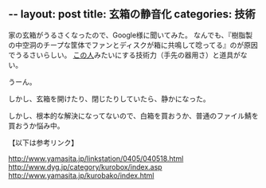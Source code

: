 --
layout: post
title: 玄箱の静音化
categories: 技術
--

家の玄箱がうるさくなったので、Google様に聞いてみた。
なんでも、『樹脂製の中空洞のチープな筐体でファンとディスクが箱に共鳴して唸ってる』のが原因でうるさいらしい。
<a href="http://junyayaya.exblog.jp/660714/" target="_blank">この人</a>みたいにする技術力（手先の器用さ）と道具がない。

うーん。

しかし、玄箱を開けたり、閉じたりしていたら、静かになった。

しかし、根本的な解決になってないので、白箱を買おうか、普通のファイル鯖を買おうか悩み中。

【以下は参考リンク】

http://www.yamasita.jp/linkstation/0405/040518.html
http://www.dyg.jp/category/kurobox/index.asp
http://www.yamasita.jp/kurobako/index.html
